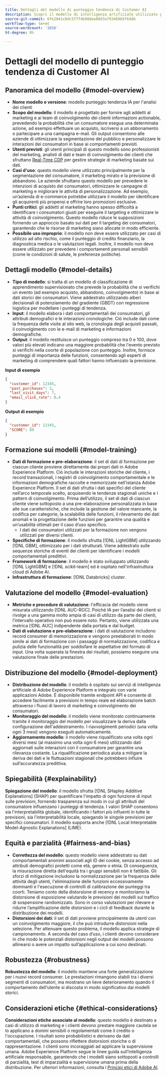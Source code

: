 ```yaml
---
title: Dettagli del modello di punteggio tendenza di Customer AI
description: Scopri il modello di intelligenza artificiale utilizzato per IA per l’analisi dei clienti.
source-git-commit: 6fe2041c0dc5f7f4b98dee00d3a793469b5f64db
workflow-type: tm+mt
source-wordcount: '1016'
ht-degree: 0%

---
```


# Dettagli del modello di punteggio tendenza di Customer AI

## Panoramica del modello {#model-overview}

* **Nome modello e versione**: modello punteggio tendenza IA per l&#39;analisi dei clienti
* **Scopo del modello**: il modello è progettato per fornire agli addetti al marketing e ai team di coinvolgimento dei clienti informazioni actionable, prevedendo la probabilità che un consumatore esegua una determinata azione, ad esempio effettuare un acquisto, iscriversi a un abbonamento o partecipare a una campagna e-mail. Gli output consentono alle aziende di ottimizzare la segmentazione del pubblico e personalizzare le interazioni dei consumatori in base ai comportamenti previsti.
* **Utenti previsti**: gli utenti principali di questo modello sono professionisti del marketing, analisti di dati e team di coinvolgimento dei clienti che sfruttano [Real-Time CDP](../../rtcdp/home.md) per gestire strategie di marketing basate sui dati.
* **Casi d&#39;uso**: questo modello viene utilizzato principalmente per la segmentazione del consumatore, il marketing mirato e la previsione di abbandono. Le aziende sfruttano questo modello per prevedere le intenzioni di acquisto dei consumatori, ottimizzare le campagne di marketing e migliorare le attività di personalizzazione. Ad esempio, un’azienda di e-commerce potrebbe utilizzare il modello per identificare gli acquirenti più propensi e offrire loro promozioni esclusive.
* **Punti critici**: gli addetti al marketing hanno spesso difficoltà a identificare i consumatori giusti per eseguire il targeting e ottimizzare le attività di coinvolgimento. Questo modello riduce le supposizioni fornendo un approccio basato sui dati per il targeting dei consumatori, garantendo che le risorse di marketing siano allocate in modo efficiente.
* **Possibile uso improprio**: il modello non deve essere utilizzato per casi di utilizzo ad alto rischio, come il punteggio di credito finanziario, la diagnostica medica o le valutazioni legali. Inoltre, il modello non deve essere utilizzato per prevedere i comportamenti personali sensibili (come le condizioni di salute, le preferenze politiche).

## Dettagli modello {#model-details}

* **Tipo di modello**: si tratta di un modello di classificazione di apprendimento supervisionato che prevede la probabilità che si verifichi un evento (ad esempio acquisto, abbandono, coinvolgimento) in base ai dati storici dei consumatori. Viene addestrato utilizzando alberi decisionali di potenziamento del gradiente (GBDT) con regressione logistica per modellare i punteggi di tendenza.
* **Input**: il modello elabora i dati comportamentali dei consumatori, gli attributi demografici e le interazioni cronologiche. Ciò include dati come la frequenza delle visite al sito web, la cronologia degli acquisti passati, il coinvolgimento con le e-mail di marketing e informazioni demografiche.
* **Output**: il modello restituisce un punteggio compreso tra 0 e 100, dove valori più elevati indicano una maggiore probabilità che l&#39;evento previsto si verifichi nella coorte di popolazione con punteggio. Inoltre, fornisce punteggi di importanza delle funzioni, consentendo agli esperti di marketing di comprendere quali fattori hanno influenzato la previsione.

**Input di esempio**

```json
{ 
  "customer_id": 12345, 
  "past_purchases": 3, 
  "last_visit_days": 7,
  "email_click_rate": 0.4 
}
```

**Output di esempio**

```json
{ 
  "customer_id": 12345,
  "SCORE": 89 
}
```

## Formazione sui modelli {#model-training}

* **Dati di formazione e pre-elaborazione**: il set di dati di formazione per ciascun cliente proviene direttamente dai propri dati in Adobe Experience Platform. Ciò include le interazioni storiche del cliente, i record transazionali, i registri di coinvolgimento comportamentale e le informazioni demografiche raccolte e memorizzate nell’istanza Adobe Experience Platform. Il set di dati sfrutta i dati specifici del cliente nell’arco temporale scelto, acquisendo le tendenze stagionali uniche e i pattern di coinvolgimento. Prima dell’utilizzo, il set di dati di ciascun cliente viene sottoposto a una pre-elaborazione personalizzata in base alle sue caratteristiche, che include la gestione del valore mancante, la codifica per categorie, la scalabilità delle funzioni, il rilevamento dei dati anomali e la progettazione delle funzioni per garantire una qualità e un’usabilità ottimali per il caso d’uso specifico.
   * I dati dei consumatori utilizzati per la formazione non vengono utilizzati per diversi clienti.
* **Specifiche di formazione**: il modello sfrutta [!DNL LightGBM] utilizzando [!DNL GBM], ottimizzato per i dati strutturati. Viene addestrato sulle sequenze storiche di eventi dei clienti per identificare i modelli comportamentali predittivi.
* **Framework di formazione**: il modello è stato sviluppato utilizzando [!DNL LightGBM] e [!DNL scikit-learn] ed è ospitato nell&#39;infrastruttura cloud di Adobe AI.
* **Infrastruttura di formazione**: [!DNL Databricks] cluster.

## Valutazione del modello {#model-evaluation}

* **Metriche e procedure di valutazione**: l&#39;efficacia del modello viene misurata utilizzando [!DNL AUC-ROC]. Poiché IA per l’analisi dei clienti si rivolge a una gamma molto ampia di casi di utilizzo da parte dei clienti, l’intervallo operativo non può essere noto. Pertanto, viene utilizzata una metrica [!DNL AUC] indipendente dalla portata e dal budget.
* **Dati di valutazione e pre-elaborazione**: i dati di valutazione includono record consumer di memorizzazione e vengono preelaborati in modo simile ai dati di formazione con i passaggi di normalizzazione, codifica e pulizia delle funzionalità per soddisfare le aspettative del formato di input. Una volta superata la finestra dei risultati, possiamo eseguire una valutazione finale delle prestazioni.

## Distribuzione del modello {#model-deployment}

* **Distribuzione del modello**: il modello è ospitato sui servizi di intelligenza artificiale di Adobe Experience Platform e integrato con varie applicazioni Adobe. È disponibile tramite endpoint API e consente di accedere facilmente a previsioni in tempo reale ed elaborazione batch attraverso i flussi di lavoro di marketing e coinvolgimento dei consumatori.
* **Monitoraggio del modello**: il modello viene monitorato continuamente tramite il monitoraggio del modello per visualizzare la deriva dalla configurazione dell&#39;addestramento. I riavvolgimenti periodici (una volta ogni 3 mesi) vengono eseguiti automaticamente.
* **Aggiornamento modello**: il modello viene riqualificato una volta ogni diversi mesi (al massimo una volta ogni 6 mesi) utilizzando dati aggiornati sulle interazioni con il consumatore per garantire una rilevanza costante. La riqualificazione periodica aiuta a mitigare la deriva dei dati e le fluttuazioni stagionali che potrebbero influire sull’accuratezza predittiva.

## Spiegabilità {#explainability}

**Spiegazione del modello**: il modello sfrutta [!DNL SHapley Additive Explanations] (SHAP) per quantificare l&#39;impatto di ogni funzione di input sulle previsioni, fornendo trasparenza sul modo in cui gli attributi del consumatore influenzano i punteggi di tendenza. I valori SHAP consentono sia l&#39;interpretabilità globale, identificando i fattori più influenti in tutte le previsioni, sia l&#39;interpretabilità locale, spiegando le singole previsioni per specifici consumatori. Il modello supporta anche [!DNL Local Interpretable Model-Agnostic Explanations] (LIME).

## Equità e parzialità {#fairness-and-bias}

* **Correttezza del modello**: questo modello viene addestrato su dati comportamentali anonimi associati agli ID dei cookie, senza accesso ad attributi demografici protetti come età, genere o etnia. Di conseguenza, la misurazione diretta dell&#39;equità tra i gruppi sensibili non è fattibile. Gli sforzi di mitigazione includono la normalizzazione per la frequenza delle attività degli utenti, l&#39;eliminazione delle funzioni eccessivamente dominanti e l&#39;esecuzione di controlli di calibrazione dei punteggi tra coorti. Teniamo conto della distorsione di recency e monitoriamo la distorsione di esposizione valutando le previsioni dei modelli sul traffico di sospensione randomizzato. Sono in corso valutazioni per rilevare e ridurre l’amplificazione delle distorsioni e i cicli di feedback durante la distribuzione dei modelli.
* **Distorsioni dei dati**: il set di dati proviene principalmente da utenti con un coinvolgimento maggiore, il che può introdurre distorsioni nella selezione. Per attenuare questo problema, il modello applica strategie di campionamento. A seconda del caso d’uso, i clienti devono considerare in che modo le potenziali distorsioni negli output dei modelli possono allinearsi o avere un impatto sull’applicazione a cui sono destinati.

## Robustezza {#robustness}

**Robustezza del modello**: il modello mantiene una forte generalizzazione per i nuovi record consumer. Le prestazioni rimangono stabili tra i diversi segmenti di consumatori, ma mostrano un lieve deterioramento quando il comportamento dell’utente si discosta in modo significativo dai modelli storici.

## Considerazioni etiche {#ethical-considerations}

**Considerazioni etiche associate al modello**: questo modello è destinato a casi di utilizzo di marketing e i clienti devono prestare maggiore cautela se lo applicano a domini sensibili o regolamentati come il credito o l&#39;occupazione. I risultati sono probabilistici e derivano da dati comportamentali, che possono riflettere distorsioni storiche o di rappresentazione. I clienti sono incoraggiati ad applicare la supervisione umana. Adobe Experience Platform segue le linee guida sull’intelligenza artificiale responsabile, garantendo che i modelli siano sottoposti a controlli di parzialità, test di imparzialità e supervisione umana prima della distribuzione. Per ulteriori informazioni, consulta i [Principi etici di Adobe AI](https://www.adobe.com/content/dam/cc/en/ai-ethics/pdfs/Adobe-AI-Ethics-Principles.pdf?msockid=0d85c8269eb36f0801d0ddb49fd16ebc).